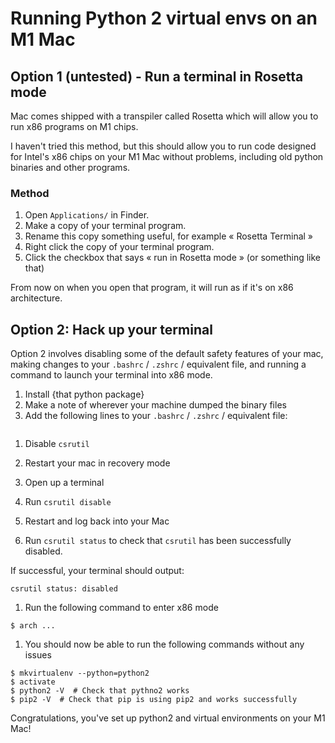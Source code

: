 # Running Python 2 virtual envs on an M1 Mac

## Option 1 (untested) - Run a terminal in Rosetta mode
Mac comes shipped with a transpiler called Rosetta which will allow you to run
x86 programs on M1 chips.

I haven't tried this method, but this should allow you to run code designed for
Intel's x86 chips on your M1 Mac without problems, including old python binaries
and other programs.

### Method

1. Open `Applications/` in Finder.
1. Make a copy of your terminal program.
1. Rename this copy something useful, for example « Rosetta Terminal »
1. Right click the copy of your terminal program.
1. Click the checkbox that says « run in Rosetta mode » (or something like that)

From now on when you open that program, it will run as if it's on x86 architecture.

## Option 2: Hack up your terminal

Option 2 involves disabling some of the default safety features of your mac,
making changes to your `.bashrc` / `.zshrc` / equivalent file, and running a
command to launch your terminal into x86 mode.

1. Install {that python package}
1. Make a note of wherever your machine dumped the binary files
1. Add the following lines to your `.bashrc` / `.zshrc` / equivalent file:

```
```

1. Disable `csrutil`
  1. Restart your mac in recovery mode
  1. Open up a terminal
  1. Run `csrutil disable`
  1. Restart and log back into your Mac

1. Run `csrutil status` to check that `csrutil` has been successfully disabled.

If successful, your terminal should output:

```
csrutil status: disabled
```

1. Run the following command to enter x86 mode

```
$ arch ...
```

1. You should now be able to run the following commands without any issues


```
$ mkvirtualenv --python=python2
$ activate
$ python2 -V  # Check that pythno2 works
$ pip2 -V  # Check that pip is using pip2 and works successfully
```

Congratulations, you've set up python2 and virtual environments on your M1 Mac!
